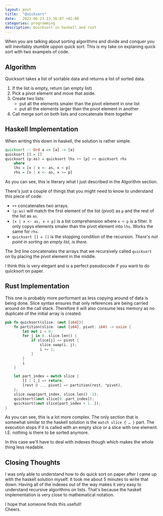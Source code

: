```yaml
---
layout: post
title:  "Quicksort"
date:   2023-06-23 13:36:07 +02:00
categories: programming
description: Quicksort in haskell and rust
---
```


When you are talking about sorting algorithms and divide and conquer you will inevitably stumble uppon quick sort.
This is my take on explaning quick sort with two exampels of code.

## Algorithm

Quicksort takes a list of sortable data and returns a list of sorted data.

1. If the list is empty, return (an empty list)
2. Pick a pivot element and move that aside.
3. Create two lists: 
    - put all the elements smaler than the pivot element in one list
    - put all the elements larger than the pivot element in another
4. Call merge sort on both lists and concatenate them together

## Haskell Implementation

When writing this down in haskell, the solution is rather simple.

```haskell
quicksort :: Ord a => [a] -> [a]
quicksort [] = []
quicksort (p:as) = quicksort lhs ++ [p] ++ quicksort rhs
    where
    lhs = [x | x <- as, x < p]
    rhs = [x | x <- as, x >= p]
```
As you can see, this is literary what I just described in the Algorithm section.

There's just a couple of things that you might need to know to understand this piece of code:

- `++` concatenates two arrays.
- `(p:as)` will match the first element of the list (pivot) as `p` and the rest of the list as `as`.
- `[x | x <- as, x < p]` is a list comprehension where `x < p` is a filter. 
  It only copys elements smaler than the pivot element into `lhs`. Works the same for `rhs`.
- `quicksort [] = []` is the stopping condition of the recursion. 
  *There's not point in sorting an empty list, is there.*

The 3rd line concatenates the arrays that we recursively called `quicksort` on by placing the pivot element in the middle.

I think this is very elegant and is a perfect pseudocode if you want to do quicksort on paper.

## Rust Implementation

This one is probably more performant as less copying around of data is being done.
Slice syntax ensures that only references are being carried around on the call stack.
Therefore it will also consume less memory as no duplicate of the initial array is created.

```rust
pub fn quicksort(slice: &mut [i64]){
    fn partition(slice: &mut [i64], pivot: i64) -> usize {
        let mut i = 0;
        for j in 0..slice.len() {
            if slice[j] <= pivot {
                slice.swap(i, j);
                i += 1;
            }
        }
        i
    }

    let part_index = match slice {
        [] | [_] => return,
        [rest @ .., pivot] => partition(rest, *pivot),
    };
    slice.swap(part_index, slice.len() -1);
    quicksort(&mut slice[0..part_index]);
    quicksort(&mut slice[part_index + 1..]);
}
```

As you can see, this is a lot more complex.
The only section that is somewhat similar to the haskell solution is the `match slice { … }` part.
The execution stops if it is called with an empty slice or a slice with one element. I.E. nothing is there to be sorted anymore.

In this case we'll have to deal with indexes though which makes the whole thing less readable.

## Closing Thoughts

I was only able to understand how to do quick sort on paper after I came up with the haskell solution myself.
It took me about 5 minutes to write that down.
Having all of the indexes out of the way makes it very easy to understand recursive algorithms on lists.
That's because the haskell implementation is very close to mathematical notation.

I hope that someone finds this usefull!\
Cheers.
